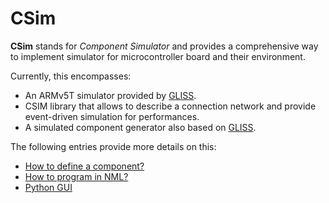 # CSim

**CSim** stands for _Component Simulator_ and provides a comprehensive way to implement simulator for microcontroller board and their environment.

Currently, this encompasses:

* An ARMv5T simulator provided by [GLISS](https://sourcesup.renater.fr/projects/gliss2).
* CSIM library that allows to describe a connection network and provide event-driven simulation for performances.
* A simulated component generator also based on [GLISS](https://sourcesup.renater.fr/projects/gliss2).

The following entries provide more details on this:

* [How to define a component?](component.md)
* [How to program in NML?](NMP.md)
* [Python GUI](GUI.md)
